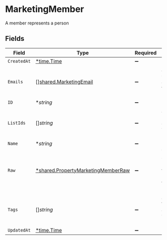# MarketingMember

A member represents a person


## Fields

| Field                                                                                   | Type                                                                                    | Required                                                                                | Description                                                                             |
| --------------------------------------------------------------------------------------- | --------------------------------------------------------------------------------------- | --------------------------------------------------------------------------------------- | --------------------------------------------------------------------------------------- |
| `CreatedAt`                                                                             | [*time.Time](https://pkg.go.dev/time#Time)                                              | :heavy_minus_sign:                                                                      | N/A                                                                                     |
| `Emails`                                                                                | [][shared.MarketingEmail](../../models/shared/marketingemail.md)                        | :heavy_minus_sign:                                                                      | An array of email addresses for this member                                             |
| `ID`                                                                                    | **string*                                                                               | :heavy_minus_sign:                                                                      | N/A                                                                                     |
| `ListIds`                                                                               | []*string*                                                                              | :heavy_minus_sign:                                                                      | An array of list IDs associated with this member                                        |
| `Name`                                                                                  | **string*                                                                               | :heavy_minus_sign:                                                                      | N/A                                                                                     |
| `Raw`                                                                                   | [*shared.PropertyMarketingMemberRaw](../../models/shared/propertymarketingmemberraw.md) | :heavy_minus_sign:                                                                      | The raw data returned by the integration for this member                                |
| `Tags`                                                                                  | []*string*                                                                              | :heavy_minus_sign:                                                                      | An array of tags associated with this member                                            |
| `UpdatedAt`                                                                             | [*time.Time](https://pkg.go.dev/time#Time)                                              | :heavy_minus_sign:                                                                      | N/A                                                                                     |